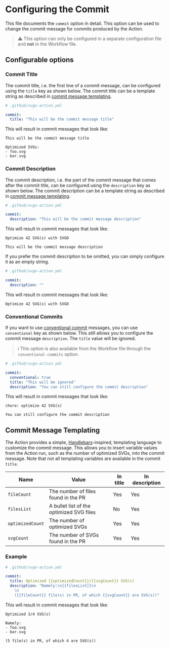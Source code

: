 # Configuring the Commit

This file documents the `commit` option in detail. This option can be used to
change the commit message for commits produced by the Action.

> :warning: This option can only be configured in a separate configuration file
> and **not** in the Workflow file.

## Configurable options

### Commit Title

The commit title, i.e. the first line of a commit message, can be configured
using the `title` key as shown below. The commit title can be a template string
as described in [commit message templating].

```yaml
# .github/svgo-action.yml

commit:
  title: "This will be the commit message title"
```

This will result in commit messages that look like:

```git
This will be the commit message title

Optimized SVGs:
- foo.svg
- bar.svg
```

### Commit Description

The commit description, i.e. the part of the commit message that comes after the
commit title, can be configured using the `description` key as shown below. The
commit description can be a template string as described in [commit message
templating].

```yaml
# .github/svgo-action.yml

commit:
  description: "This will be the commit message description"
```

This will result in commit messages that look like:

```git
Optimize 42 SVG(s) with SVGO

This will be the commit message description
```

If you prefer the commit description to be omitted, you can simply configure it
as an empty string.

```yaml
# .github/svgo-action.yml

commit:
  description: ""
```

This will result in commit messages that look like:

```git
Optimize 42 SVG(s) with SVGO
```

### Conventional Commits

If you want to use [conventional commit] messages, you can use `conventional`
key as shown below. This still allows you to configure the commit message
`description`. The `title` value will be ignored.

> :information_source: This option is also available from the Workflow file
> through the `conventional-commits` option.

```yaml
# .github/svgo-action.yml

commit:
  conventional: true
  title: "This will be ignored"
  description: "You can still configure the commit description"
```

This will result in commit messages that look like:

```git
chore: optimize 42 SVG(s)

You can still configure the commit description
```

## Commit Message Templating

The Action provides a simple, [Handlebars]-inspired, templating language to
customize the commit message. This allows you to insert variable values from the
Action run, such as the number of optimized SVGs, into the commit message. Note
that not all templating variables are available in the commit `title`.

| Name             | Value                                    | In title | In description |
| ---------------- | ---------------------------------------- | -------- | -------------- |
| `fileCount`      | The number of files found in the PR      | Yes      | Yes            |
| `filesList`      | A bullet list of the optimized SVG files | No       | Yes            |
| `optimizedCount` | The number of optimized SVGs             | Yes      | Yes            |
| `svgCount`       | The number of SVGs found in the PR       | Yes      | Yes            |

### Example

```yaml
# .github/svgo-action.yml

commit:
  title: Optimized {{optimizedCount}}/{{svgCount}} SVG(s)
  description: "Namely:\n{{filesList}}\n
    \n
    ({{fileCount}} file(s) in PR, of which {{svgCount}} are SVG(s))"
```

This will result in commit messages that look like:

```git
Optimized 3/4 SVG(s)

Namely:
- foo.svg
- bar.svg

(5 file(s) in PR, of which 4 are SVG(s))
```

[commit message templating]: #commit-message-templating
[conventional commit]: https://www.conventionalcommits.org/en/v1.0.0/
[handlebars]: https://handlebarsjs.com/
